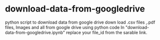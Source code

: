 # download-data-from-googledrive
python script to download data from google drive
down load .csv files ,.pdf files, Images and all from google drive using python code
In "download-data-from-googledrive.ipynb" replace your file_id from the sarable link. 

